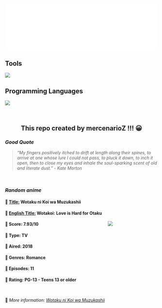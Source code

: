 
<img src="svg/nai.svg" />

<p>
  <h2>Tools</h2>
  <a href="https://skillicons.dev">
    <img src="https://skillicons.dev/icons?i=git,bash,vim,ubuntu,tensorflow,pytorch,docker,raspberrypi" />
  </a>

  <br />

  <h2>Programming Languages</h2>

  <a href="https://skillicons.dev">
    <img src="https://skillicons.dev/icons?i=python,c,cpp" />
  </a>
</p>

<br />

<h2 align="center">This repo created by mercenarioZ !!! 😀</h2>
<h3><i>Good Quote</i></h3>

<blockquote>
<i>
“My fingers positively itched to drift at length along their spines, to arrive at one whose lure I could not pass, to pluck it down, to inch it open, then to close my eyes and inhale the soul-sparking scent of old and literate dust.” - Kate Morton
</i>
</blockquote>

<br />

<h3><i>Random anime</i></h3>

<h4>
  <strong>🥭 <u>Title:</u></strong> Wotaku ni Koi wa Muzukashii
</h4>

<h4>🌿 <u>English Title:</u> Wotakoi: Love is Hard for Otaku</h4>

<img align="right" width="165" src=https://cdn.myanimelist.net/images/anime/1864/93518.jpg />

<h4>🌱 Score: 7.93/10</h4>

<h4>🌲 Type: TV</h4>

<h4>🌴 Aired: 2018</h4>

<h4>🌵 Genres: Romance</h4>

<h4>🥑 Episodes: 11</h4>

<h4>🍏 Rating: PG-13 - Teens 13 or older</h4>

<br />

🍂 *More information: [Wotaku ni Koi wa Muzukashii](https://myanimelist.net/anime/35968/Wotaku_ni_Koi_wa_Muzukashii)*
    